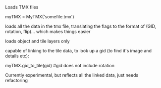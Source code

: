 Loads TMX files


myTMX = MyTMX('somefile.tmx')

loads all the data in the tmx file, translating the flags to the format of (GID, rotation, flip)... which makes things easier

loads object and tile layers only


capable of linking to the tile data, to look up a gid (to find it's image and details etc):

myTMX.gid_to_tile(gid) #gid does not include rotation


Currently experimental, but reflects all the linked data, just needs refactoring

